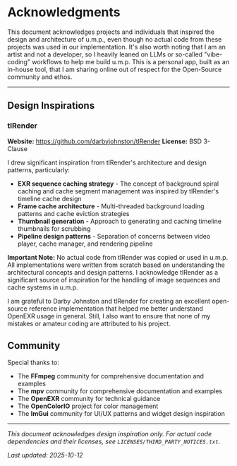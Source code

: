 # Acknowledgments

This document acknowledges projects and individuals that inspired the design and architecture of u.m.p., even though no actual code from these projects was used in our implementation. It's also worth noting that I am an artist and not a developer, so I heavily leaned on LLMs or so-called "vibe-coding" workflows to help me build u.m.p. This is a personal app, built as an in-house tool, that I am sharing online out of respect for the Open-Source community and ethos. 

---

## Design Inspirations

### tlRender

**Website:** https://github.com/darbyjohnston/tlRender
**License:** BSD 3-Clause

I drew significant inspiration from tlRender's architecture and design patterns, particularly:

- **EXR sequence caching strategy** - The concept of background spiral caching and cache segment management was inspired by tlRender's timeline cache design
- **Frame cache architecture** - Multi-threaded background loading patterns and cache eviction strategies
- **Thumbnail generation** - Approach to generating and caching timeline thumbnails for scrubbing
- **Pipeline design patterns** - Separation of concerns between video player, cache manager, and rendering pipeline

**Important Note:** No actual code from tlRender was copied or used in u.m.p. All implementations were written from scratch based on understanding the architectural concepts and design patterns. I acknowledge tlRender as a significant source of inspiration for the handling of image sequences and cache systems in u.m.p.

I am grateful to Darby Johnston and tlRender for creating an excellent open-source reference implementation that helped me better understand OpenEXR usage in general. Still, I also want to ensure that none of my mistakes or amateur coding are attributed to his project.

## Community

Special thanks to:

- The **FFmpeg** community for comprehensive documentation and examples
- The **mpv** community for comprehensive documentation and examples
- The **OpenEXR** community for technical guidance 
- The **OpenColorIO** project for color management
- The **ImGui** community for UI/UX patterns and widget design inspiration

---

*This document acknowledges design inspiration only. For actual code dependencies and their licenses, see `LICENSES/THIRD_PARTY_NOTICES.txt`.*

*Last updated: 2025-10-12*
